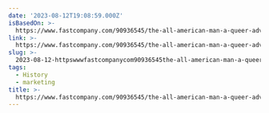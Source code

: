 ```yaml
---
date: '2023-08-12T19:08:59.000Z'
isBasedOn: >-
  https://www.fastcompany.com/90936545/the-all-american-man-a-queer-advertising-genius-invented-him?partner=rss
link: >-
  https://www.fastcompany.com/90936545/the-all-american-man-a-queer-advertising-genius-invented-him?partner=rss
slug: >-
  2023-08-12-httpswwwfastcompanycom90936545the-all-american-man-a-queer-advertising-genius-invented-himpartnerrss
tags:
  - History
  - marketing
title: >-
  https://www.fastcompany.com/90936545/the-all-american-man-a-queer-advertising-genius-invented-him?partner=rss
---
```



